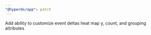 ```yaml
---
"@hyperdx/app": patch
---
```


Add ability to customize event deltas heat map y, count, and grouping attributes
